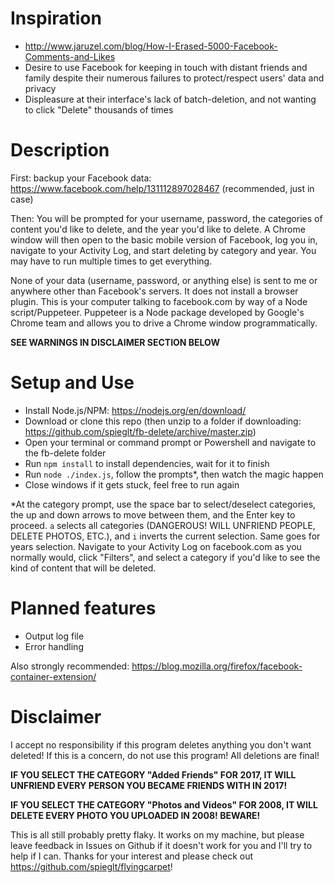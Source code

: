 # Inspiration
- http://www.jaruzel.com/blog/How-I-Erased-5000-Facebook-Comments-and-Likes
- Desire to use Facebook for keeping in touch with distant friends and family despite their numerous failures to protect/respect users' data and privacy
- Displeasure at their interface's lack of batch-deletion, and not wanting to click "Delete" thousands of times

# Description
First: backup your Facebook data: https://www.facebook.com/help/131112897028467 (recommended, just in case)

Then: You will be prompted for your username, password, the categories of content you'd like to delete, and the year you'd like to delete. A Chrome window will then open to the basic mobile version of Facebook, log you in, navigate to your Activity Log, and start deleting by category and year. You may have to run multiple times to get everything.

None of your data (username, password, or anything else) is sent to me or anywhere other than Facebook's servers. It does not install a browser plugin. This is your computer talking to facebook.com by way of a Node script/Puppeteer. Puppeteer is a Node package developed by Google's Chrome team and allows you to drive a Chrome window programmatically.

**SEE WARNINGS IN DISCLAIMER SECTION BELOW**

# Setup and Use
- Install Node.js/NPM: https://nodejs.org/en/download/
- Download or clone this repo (then unzip to a folder if downloading: https://github.com/spieglt/fb-delete/archive/master.zip)
- Open your terminal or command prompt or Powershell and navigate to the fb-delete folder
- Run `npm install` to install dependencies, wait for it to finish
- Run `node ./index.js`, follow the prompts\*, then watch the magic happen
- Close windows if it gets stuck, feel free to run again

\*At the category prompt, use the space bar to select/deselect categories, the up and down arrows to move between them, and the Enter key to proceed. 
`a` selects all categories (DANGEROUS! WILL UNFRIEND PEOPLE, DELETE PHOTOS, ETC.), and `i` inverts the current selection. Same goes for years selection.
Navigate to your Activity Log on facebook.com as you normally would, click "Filters", and select a category if you'd like to see the kind of content that will be deleted.

# Planned features
- Output log file
- Error handling

Also strongly recommended: https://blog.mozilla.org/firefox/facebook-container-extension/

# Disclaimer 
I accept no responsibility if this program deletes anything you don't want deleted! If this is a concern, do not use this program! All deletions are final!

**IF YOU SELECT THE CATEGORY "Added Friends" FOR 2017, IT WILL UNFRIEND EVERY PERSON YOU BECAME FRIENDS WITH IN 2017!**

**IF YOU SELECT THE CATEGORY "Photos and Videos" FOR 2008, IT WILL DELETE EVERY PHOTO YOU UPLOADED IN 2008! BEWARE!**

This is all still probably pretty flaky. It works on my machine, but please leave feedback in Issues on Github if it doesn't work for you and I'll try to help if I can. Thanks for your interest and please check out https://github.com/spieglt/flyingcarpet!
